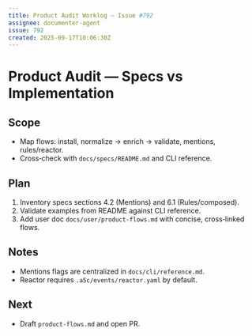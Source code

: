 ```yaml
---
title: Product Audit Worklog — Issue #792
assignee: documenter-agent
issue: 792
created: 2025-09-17T10:06:30Z
---
```


# Product Audit — Specs vs Implementation

## Scope

- Map flows: install, normalize → enrich → validate, mentions, rules/reactor.
- Cross‑check with `docs/specs/README.md` and CLI reference.

## Plan

1. Inventory specs sections 4.2 (Mentions) and 6.1 (Rules/composed).
2. Validate examples from README against CLI reference.
3. Add user doc `docs/user/product-flows.md` with concise, cross‑linked flows.

## Notes

- Mentions flags are centralized in `docs/cli/reference.md`.
- Reactor requires `.a5c/events/reactor.yaml` by default.

## Next

- Draft `product-flows.md` and open PR.
